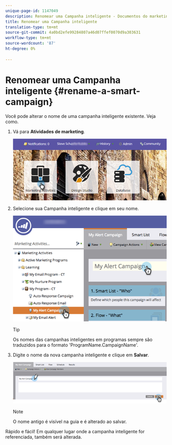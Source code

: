 ```yaml
---
unique-page-id: 1147049
description: Renomear uma Campanha inteligente - Documentos do marketing - Documentação do produto
title: Renomear uma Campanha inteligente
translation-type: tm+mt
source-git-commit: 4a0bd2efe99284807a46d07ffef0070d9a303631
workflow-type: tm+mt
source-wordcount: '87'
ht-degree: 0%

---
```



# Renomear uma Campanha inteligente {#rename-a-smart-campaign}

Você pode alterar o nome de uma campanha inteligente existente. Veja como.

1. Vá para **Atividades de marketing**.

   ![](assets/login-marketing-activities.png)

1. Selecione sua Campanha inteligente e clique em seu nome.

   ![](assets/renamecampaign-hands.png)

   >[!TIP]
   >
   >Os nomes das campanhas inteligentes em programas sempre são traduzidos para o formato &#39;ProgramName.CampaignName&#39;.

1. Digite o nome da nova campanha inteligente e clique em **Salvar**.

   ![](assets/rename-cursorandhand.png)

   >[!NOTE]
   >
   >O nome antigo é visível na guia e é alterado ao salvar.

Rápido e fácil! Em qualquer lugar onde a campanha inteligente for referenciada, também será alterada.
